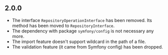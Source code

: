 2.0.0
-----
* The interface `RepositoryOperationInterface` has been removed. Its method has been moved to `RepositoryInterface`.
* The dependency with package `symfony/config` is not necessary any more.
* The import feature doesn't support wildcard in the path of a file.
* The validation feature (it came from Symfony config) has been dropped.